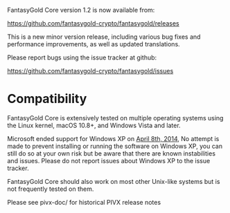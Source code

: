 FantasyGold Core version 1.2 is now available from:

  <https://github.com/fantasygold-crypto/fantasygold/releases>

This is a new minor version release, including various bug fixes and
performance improvements, as well as updated translations.

Please report bugs using the issue tracker at github:

  <https://github.com/fantasygold-crypto/fantasygold/issues>

Compatibility
==============

FantasyGold Core is extensively tested on multiple operating systems using
the Linux kernel, macOS 10.8+, and Windows Vista and later.

Microsoft ended support for Windows XP on [April 8th, 2014](https://www.microsoft.com/en-us/WindowsForBusiness/end-of-xp-support),
No attempt is made to prevent installing or running the software on Windows XP, you
can still do so at your own risk but be aware that there are known instabilities and issues.
Please do not report issues about Windows XP to the issue tracker.

FantasyGold Core should also work on most other Unix-like systems but is not
frequently tested on them.

Please see pivx-doc/ for historical PIVX release notes
